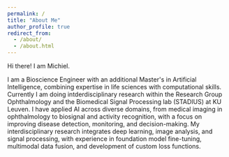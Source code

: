 ```yaml
---
permalink: /
title: "About Me"
author_profile: true
redirect_from: 
  - /about/
  - /about.html
---
```


Hi there! I am Michiel.

I am a Bioscience Engineer with an additional Master's in Artificial Intelligence, combining expertise in life sciences with computational skills. Currently I am doing intderdisciplinary research within the Research Group Ophthalmology and the Biomedical Signal Processing lab (STADIUS) at KU Leuven. I have applied AI across diverse domains, from medical imaging in ophthalmology to biosignal and activity recognition, with a focus on improving disease detection, monitoring, and decision-making. My interdisciplinary research integrates deep learning, image analysis, and signal processing, with experience in foundation model fine-tuning, multimodal data fusion, and development of custom loss functions.


